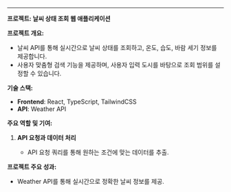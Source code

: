 ---

<p><strong>프로젝트: 날씨 상태 조회 웹 애플리케이션</strong></p>
<p><strong>프로젝트 개요:</strong></p>
<ul>
<li>날씨 API를 통해 실시간으로 날씨 상태를 조회하고, 온도, 습도, 바람 세기 정보를 제공합니다.</li>
<li>사용자 맞춤형 검색 기능을 제공하며, 사용자 입력 도시를 바탕으로 조회 범위를 설정할 수 있습니다.</li>
</ul>
<p><strong>기술 스택:</strong></p>
<ul>
<li><strong>Frontend</strong>: React, TypeScript, TailwindCSS</li>
<li><strong>API</strong>: Weather API</li>
</ul>
<p><strong>주요 역할 및 기여:</strong></p>
<ol>
<li>
<p><strong>API 요청과 데이터 처리</strong></p>
<ul>
<li>API 요청 쿼리를 통해 원하는 조건에 맞는 데이터를 추출.</li>
</ul>
</li>
</ol>
<p><strong>프로젝트 주요 성과:</strong></p>
<ul>
<li>Weather API를 통해 실시간으로 정확한 날씨 정보를 제공.</li>
</ul>

